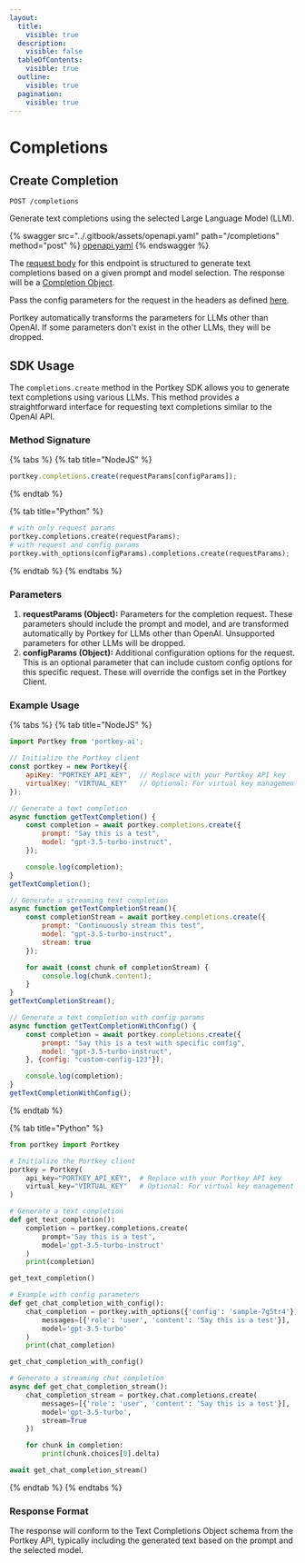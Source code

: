 ```yaml
---
layout:
  title:
    visible: true
  description:
    visible: false
  tableOfContents:
    visible: true
  outline:
    visible: true
  pagination:
    visible: true
---
```


# Completions

## Create Completion

`POST /completions`&#x20;

Generate text completions using the selected Large Language Model (LLM).

{% swagger src="../.gitbook/assets/openapi.yaml" path="/completions" method="post" %}
[openapi.yaml](../.gitbook/assets/openapi.yaml)
{% endswagger %}

The [request body](https://platform.openai.com/docs/api-reference/completions/create) for this endpoint is structured to generate text completions based on a given prompt and model selection. The response will be a [Completion Object](https://platform.openai.com/docs/api-reference/completions/object).

Pass the config parameters for the request in the headers as defined [here](../product/ai-gateway-streamline-llm-integrations/configs.md).

Portkey automatically transforms the parameters for LLMs other than OpenAI. If some parameters don't exist in the other LLMs, they will be dropped.

## SDK Usage

The `completions.create` method in the Portkey SDK allows you to generate text completions using various LLMs. This method provides a straightforward interface for requesting text completions similar to the OpenAI API.

### Method Signature

{% tabs %}
{% tab title="NodeJS" %}
```js
portkey.completions.create(requestParams[configParams]);
```
{% endtab %}

{% tab title="Python" %}
```py
# with only request params
portkey.completions.create(requestParams);
# with request and config params
portkey.with_options(configParams).completions.create(requestParams);
```
{% endtab %}
{% endtabs %}

### Parameters

1. **requestParams (Object):** Parameters for the completion request. These parameters should include the prompt and model, and are transformed automatically by Portkey for LLMs other than OpenAI. Unsupported parameters for other LLMs will be dropped.
2. **configParams (Object):** Additional configuration options for the request. This is an optional parameter that can include custom config options for this specific request. These will override the configs set in the Portkey Client.

### Example Usage

{% tabs %}
{% tab title="NodeJS" %}
```javascript
import Portkey from 'portkey-ai';

// Initialize the Portkey client
const portkey = new Portkey({
    apiKey: "PORTKEY_API_KEY",  // Replace with your Portkey API key
    virtualKey: "VIRTUAL_KEY"   // Optional: For virtual key management
});

// Generate a text completion
async function getTextCompletion() {
    const completion = await portkey.completions.create({
        prompt: "Say this is a test",
        model: "gpt-3.5-turbo-instruct",
    });

    console.log(completion);
}
getTextCompletion();
```

```javascript
// Generate a streaming text completion
async function getTextCompletionStream(){
    const completionStream = await portkey.completions.create({
        prompt: "Continuously stream this test",
        model: "gpt-3.5-turbo-instruct",
        stream: true
    });

    for await (const chunk of completionStream) {
        console.log(chunk.content);
    }
}
getTextCompletionStream();
```

```javascript
// Generate a text completion with config params
async function getTextCompletionWithConfig() {
    const completion = await portkey.completions.create({
        prompt: "Say this is a test with specific config",
        model: "gpt-3.5-turbo-instruct",
    }, {config: "custom-config-123"});

    console.log(completion);
}
getTextCompletionWithConfig();
```
{% endtab %}

{% tab title="Python" %}
```python
from portkey import Portkey

# Initialize the Portkey client
portkey = Portkey(
    api_key="PORTKEY_API_KEY",  # Replace with your Portkey API key
    virtual_key="VIRTUAL_KEY"   # Optional: For virtual key management
)

# Generate a text completion
def get_text_completion():
    completion = portkey.completions.create(
        prompt='Say this is a test',
        model='gpt-3.5-turbo-instruct'
    )
    print(completion)

get_text_completion()

```

```python
# Example with config parameters
def get_chat_completion_with_config():
    chat_completion = portkey.with_options({'config': 'sample-7g5tr4'}).chat.completions.create(
        messages=[{'role': 'user', 'content': 'Say this is a test'}],
        model='gpt-3.5-turbo'
    )
    print(chat_completion)

get_chat_completion_with_config()
```

```python
# Generate a streaming chat completion
async def get_chat_completion_stream():
    chat_completion_stream = portkey.chat.completions.create(
        messages=[{'role': 'user', 'content': 'Say this is a test'}],
        model='gpt-3.5-turbo',
        stream=True
    })

    for chunk in completion:
        print(chunk.choices[0].delta)

await get_chat_completion_stream()
```
{% endtab %}
{% endtabs %}

### Response Format

The response will conform to the Text Completions Object schema from the Portkey API, typically including the generated text based on the prompt and the selected model.
